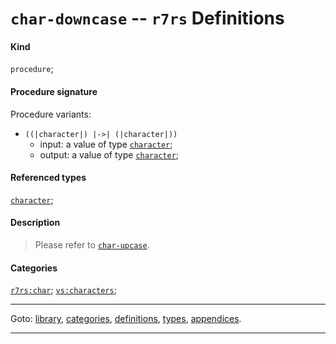 

<a id='definition__r7rs__char-downcase'></a>

# `char-downcase` -- `r7rs` Definitions


#### Kind

`procedure`;


#### Procedure signature

Procedure variants:
 * `((|character|) |->| (|character|))`
   * input: a value of type [`character`](../../r7rs/types/character.md#type__r7rs__character);
   * output: a value of type [`character`](../../r7rs/types/character.md#type__r7rs__character);


#### Referenced types

[`character`](../../r7rs/types/character.md#type__r7rs__character);


#### Description

> Please refer to [`char-upcase`](../../r7rs/definitions/char-upcase.md#definition__r7rs__char-upcase).


#### Categories

[`r7rs:char`](../../r7rs/categories/r7rs_3a_char.md#category__r7rs__r7rs_3a_char);
[`vs:characters`](../../r7rs/categories/vs_3a_characters.md#category__r7rs__vs_3a_characters);

----

Goto: [library](../../r7rs/_index.md#library__r7rs), [categories](../../r7rs/categories/_index.md#toc__r7rs__categories), [definitions](../../r7rs/definitions/_index.md#toc__r7rs__definitions), [types](../../r7rs/types/_index.md#toc__r7rs__types), [appendices](../../r7rs/appendices/_index.md#toc__r7rs__appendices).

----

